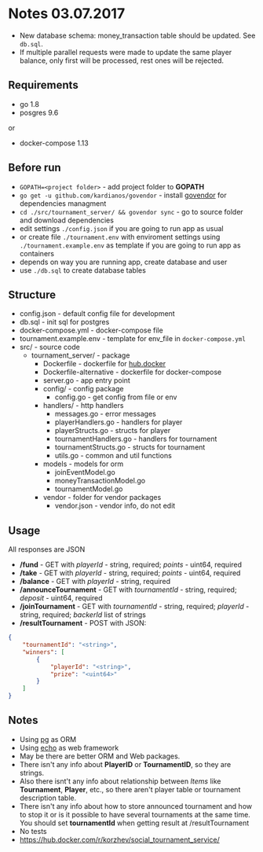 # Notes 03.07.2017
-   New database schema: money_transaction table should be updated. See `db.sql`.
-   If multiple parallel requests were made to update the same player balance, only first will be processed, rest ones will be rejected.

## Requirements
-   go 1.8
-   posgres 9.6

or
-   docker-compose 1.13

## Before run
-   `GOPATH=<project folder>` - add project folder to **GOPATH**
-   `go get -u github.com/kardianos/govendor` - install [govendor](https://github.com/kardianos/govendor) for dependencies managment
-   `cd ./src/tournament_server/ && govendor sync` - go to source folder and download dependencies
-   edit settings `./config.json` if you are going to run app as usual
-   or create file `./tournament.env` with enviroment settings using `./tournament.example.env` as template if you are going to run app as containers
-   depends on way you are running app, create database and user
-   use `./db.sql` to create database tables

## Structure

- config.json  - default config file for development
- db.sql - init sql for postgres
- docker-compose.yml - docker-compose file
- tournament.example.env - template for env_file in `docker-compose.yml`
-   src/ - source code
    -   tournament_server/ - package
        - Dockerfile - dockerfile for [hub.docker](https://hub.docker.com/r/korzhev/social_tournament_service/)
        - Dockerfile-alternative - dockerfile for docker-compose
        - server.go - app entry point
        - config/ - config package
            - config.go - get config from file or env
        - handlers/ - http handlers
            - messages.go - error messages
            - playerHandlers.go - handlers for player
            - playerStructs.go - structs for player
            - tournamentHandlers.go - handlers for tournament
            - tournamentStructs.go - structs for tournament
            - utils.go - common and util functions
        - models - models for orm
            - joinEventModel.go
            - moneyTransactionModel.go
            - tournamentModel.go
        - vendor - folder for vendor packages
            - vendor.json - vendor info, do not edit

## Usage

All responses are JSON

- **/fund** - GET with *playerId* - string, required; *points* - uint64, required
- **/take** - GET with *playerId* - string, required; *points* - uint64, required
- **/balance** - GET with *playerId* - string, required
- **/announceTournament** - GET with *tournamentId* - string, required; *deposit* - uint64, required
- **/joinTournament** - GET with *tournamentId* - string, required; *playerId* - string, required; *backerId* list of strings
- **/resultTournament** - POST with JSON: 
```json
{
    "tournamentId": "<string>",
    "winners": [
        {
            "playerId": "<string>",
            "prize": "<uint64>"
        }
    ]
}
```

## Notes

- Using [pg](https://github.com/go-pg/pg) as ORM
- Using [echo](https://echo.labstack.com/) as web framework
- May be there are better ORM and Web packages.
- There isn't any info about **PlayerID** or **TournamentID**, so they are strings.
- Also there isnt't any info about relationship between *Items* like **Tournament**, **Player**, etc., so there aren't player table or tournament description table.
- There isn't any info about how to store announced tournament and how to stop it or is it possible to have several tournaments at the same time. You should set **tournamentId** when getting result at /resultTournament
- No tests
- https://hub.docker.com/r/korzhev/social_tournament_service/